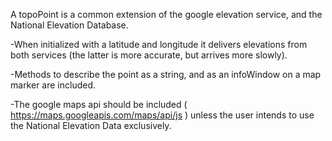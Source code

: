 A topoPoint is a common extension of the google elevation service, and the National Elevation Database.  

-When initialized with a latitude and longitude it delivers elevations from both services (the latter is more accurate, but arrives more slowly).

-Methods to describe the point as a string, and as an infoWindow on a map marker are included.

-The google maps api should be included ( https://maps.googleapis.com/maps/api/js ) unless the user intends to use the National Elevation Data exclusively.